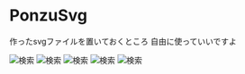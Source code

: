# PonzuSvg
作ったsvgファイルを置いておくところ
自由に使っていいですよ

![検索](https://hiracmc.github.io/psvg/svg/psvg_search.svg)
![検索](https://hiracmc.github.io/psvg/svg/psvg_cloud.svg)
![検索](https://hiracmc.github.io/psvg/svg/psvg_account.svg)
![検索](https://hiracmc.github.io/psvg/svg/psvg_bell2.svg)
![検索](https://hiracmc.github.io/psvg/svg/psvg_cursor2.svg)
